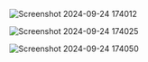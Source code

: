 ![Screenshot 2024-09-24 174012](https://github.com/user-attachments/assets/bb837f4c-c0b9-45a2-bd05-1029bf80e021)

![Screenshot 2024-09-24 174025](https://github.com/user-attachments/assets/bfa85cba-7e77-4639-99b1-4294c8978a1a)

![Screenshot 2024-09-24 174050](https://github.com/user-attachments/assets/86b6b5ca-71e0-4058-8cd3-e42b5daadd60)
